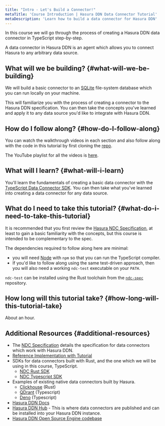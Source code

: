 ```yaml
---
title: "Intro - Let's Build a Connector!"
metaTitle: 'Course Introduction | Hasura DDN Data Connector Tutorial'
metaDescription: 'Learn how to build a data connector for Hasura DDN'
---
```


In this course we will go through the process of creating a Hasura DDN data connector in TypeScript step-by-step.

A data connector in Hasura DDN is an agent which allows you to connect Hasura to any arbitrary data source.

## What will we be building? {#what-will-we-be-building}

We will build a basic connector to an [SQLite](https://www.sqlite.org/index.html) file-system database which you can 
run locally on your machine. 

This will familiarize you with the process of creating a connector to the Hasura DDN specification. You can then 
take the concepts you've learned and apply it to any data source you'd like to integrate with Hasura DDN.

## How do I follow along? {#how-do-I-follow-along}

You can watch the walkthrough videos in each section and also follow along with the code in this tutorial by first 
cloning the [repo](/get-started/2-clone/).

The YouTube playlist for all the videos is 
[here](https://www.youtube.com/playlist?list=PLTRTpHrUcSB_WmbGviXZUx0z-jVZXm4Yc). 

## What will I learn? {#what-will-i-learn}

You'll learn the fundamentals of creating a basic data connector with the 
[TypeScript Data Connector SDK](https://github.com/hasura/ndc-sdk-typescript). You can then take what you've learned 
into creating a data connector for any data source. 

## What do I need to take this tutorial? {#what-do-i-need-to-take-this-tutorial}

It is recommended that you first review the [Hasura NDC Specification](http://hasura.github.io/ndc-spec/), at least to 
gain a basic familiarity with the concepts, but this course is intended to be complementary to the spec.

The dependencies required to follow along here are minimal:
- you will need [Node](https://nodejs.org/en) with `npm` so that you can run the TypeScript compiler. 
- If you'd like to follow along using the same test-driven approach, then you will also need a working `ndc-test` 
  executable on your `PATH`.

`ndc-test` can be installed using the Rust toolchain from the [`ndc-spec`](https://github.com/hasura/ndc-spec) repository.

## How long will this tutorial take? {#how-long-will-this-tutorial-take}

About an hour.

## Additional Resources {#additional-resources}

- The [NDC Specification](https://hasura.github.io/ndc-spec/specification/) details the specification for data connectors which work with Hasura DDN.
- [Reference Implementation with Tutorial](https://github.com/hasura/ndc-spec/blob/main/ndc-reference/README.md)
- SDKs for data connectors built with Rust, and the one which we will be using in this course, TypeScript.
  - [NDC Rust SDK](https://github.com/hasura/ndc-hub)
  - [NDC Typescript SDK](https://github.com/hasura/ndc-sdk-typescript)
- Examples of existing native data connectors built by Hasura.
  - [Clickhouse](https://github.com/hasura/ndc-clickhouse) (Rust)
  - [QDrant](https://github.com/hasura/ndc-qdrant) (Typescript)
  - [Deno](https://github.com/hasura/ndc-typescript-deno) (Typescript)
- [Hasura DDN Docs](https://hasura.io/docs/3.0/index/)
- [Hasura DDN Hub](https://hasura.io/connectors#connectors-list) - This is where data connectors are published and can be installed 
  into your Hasura DDN instance.
- [Hasura DDN Open Source Engine codebase](https://github.com/hasura/graphql-engine/tree/master/v3)
